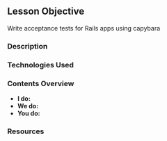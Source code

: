 <!--- AUTOMATICALLY GENERATED DO NOT EDIT -->
## Lesson Objective

Write acceptance tests for Rails apps using capybara

### Description



### Technologies Used



### Contents Overview

- **I do:**
- **We do:**
- **You do:**

### Resources


